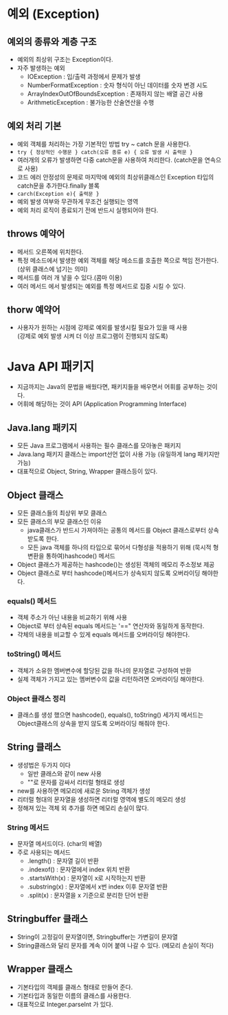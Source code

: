 # 예외 (Exception)

## 예외의 종류와 계층 구조

-   예외의 최상위 구조는 Exception이다.
-   자주 발생하는 예외
    -   IOException : 입/출력 과정에서 문제가 발생
    -   NumberFormatException : 숫자 형식이 아닌 데이터를 숫자 변경 시도
    -   ArrayIndexOutOfBoundsException : 존재하지 않는 배열 공간 사용
    -   ArithmeticException : 불가능한 산술연산을 수행

## 예외 처리 기본

-   예외 객체를 처리하는 가장 기본적인 방법 try ~ catch 문을 사용한다.
-   `try { 정상적인 수행문 } catch(오류 종류 e) { 오류 발생 시 출력문 }`
-   여러개의 오류가 발생하면 다중 catch문을 사용하여 처리한다. (catch문을 연속으로 사용)
-   코드 에러 안정성의 문제로 마지막에 예외의 최상위클래스인 Exception 타입의 catch문을 추가한다.finally 블록
-   `carch(Exception e){ 출력문 }`
-   예외 발생 여부와 무관하게 무조건 실행되는 영역
-   예외 처리 로직이 종료되기 전에 반드시 실행되어야 한다.

## throws 예약어

-   메서드 오른쪽에 위치한다.
-   특정 메소드에서 발생한 예외 객체를 해당 메소드를 호출한 쪽으로 책임 전가한다.  
    (상위 클래스에 넘기는 의미)
-   메서드를 여러 개 넣을 수 있다.(콤마 이용)
-   여러 메서드 에서 발생되는 예외를 특정 메서드로 집중 시킬 수 있다.

## thorw 예약어

-   사용자가 원하는 시점에 강제로 예외를 발생시킬 필요가 있을 때 사용  
    (강제로 예외 발생 시켜 더 이상 프로그램이 진행되지 않도록)

# Java API 패키지

-   지금까지는 Java의 문법을 배웠다면, 패키지들을 배우면서 어휘를 공부하는 것이다.
-   어휘에 해당하는 것이 API (Application Programming Interface)

## Java.lang 패키지

-   모든 Java 프로그램에서 사용하는 필수 클래스를 모아놓은 패키지
-   Java.lang 패키지 클래스는 import선언 없이 사용 가능 (유일하게 lang 패키지만 가능)
-   대표적으로 Object, String, Wrapper 클래스등이 있다.

## Object 클래스

-   모든 클래스들의 최상위 부모 클래스
-   모든 클래스의 부모 클래스인 이유
    -   java클래스가 반드시 가져야하는 공통의 메서드를 Object 클래스로부터 상속 받도록 한다.
    -   모든 java 객체를 하나의 타입으로 묶어서 다형성을 적용하기 위해 (묵시적 형변환을 통하여)hashcode() 메서드
-   Object 클래스가 제공하는 hashcode()는 생성된 객체의 메모리 주소정보 제공
-   Object 클래스로 부터 hashcode()메서드가 상속되지 않도록 오버라이딩 해야한다.

### equals() 메서드

-   객체 주소가 아닌 내용을 비교하기 위해 사용
-   Object로 부터 상속된 equals 메서드는 '==" 연산자와 동일하게 동작한다.
-   갹체의 내용을 비교할 수 있게 equals 메서드를 오버라이딩 해야한다.

### toString() 메서드

-   객체가 소유한 멤버변수에 할당된 값을 하나의 문자열로 구성하여 반환
-   실제 객체가 가지고 있는 멤버변수의 값을 리턴하려면 오버라이딩 해야한다.

### Object 클래스 정리

-   클래스를 생성 했으면 hashcode(), equals(), toString() 세가지 메서드는 Object클래스의 상속을 받지 않도록 오버라이딩 해줘야 한다.

## String 클래스

-   생성법은 두가지 이다
    -   일반 클래스와 같이 new 사용
    -   ""로 문자를 감싸서 리터럴 형태로 생성
-   new를 사용하면 메모리에 새로운 String 객체가 생성
-   리터럴 형대의 문자열을 생성하면 리터럴 영역에 별도의 메모리 생성
-   정해져 있는 객체 외 추가를 하면 메모리 손실이 많다.

### String 메서드

-   문자열 메서드이다. (char의 배열)
-   주로 사용되는 메서드
    -   .length() : 문자열 길이 반환
    -   .indexof() : 문자열에서 index 위치 반환
    -   .startsWith(x) : 문자열이 x로 시작하는지 반환
    -   .substring(x) : 문자열에서 x번 index 이후 문자열 반환
    -   .split(x) : 문자열을 x 기준으로 분리한 단어 반환


## Stringbuffer 클래스

-   String이 고정길이 문자열이면, Stringbuffer는 가변길이 문자열
-   String클래스와 달리 문자를 계속 이어 붙여 나갈 수 있다. (메모리 손실이 적다)

## Wrapper 클래스

-   기본타입의 객체를 클래스 형태로 만들어 준다.
-   기본타입과 동일한 이름의 클래스를 사용한다.
-   대표적으로 Integer.parseInt 가 있다.
